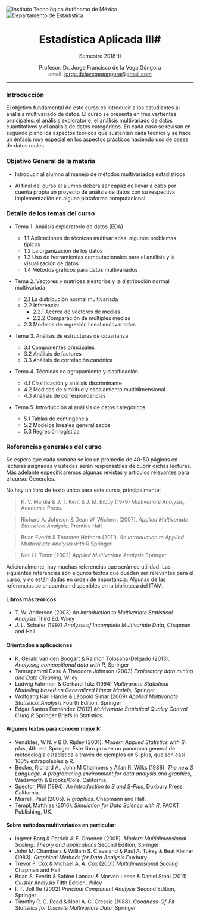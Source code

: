 ![Instituto Tecnológico Autónomo de México](../images/itam.gif)
![Departamento de Estadística](../images/estadistica.gif)

<center>

# Estadística Aplicada III#

Semestre 2018-II 

Profesor: Dr. Jorge Francisco de la Vega Góngora  
email: jorge.delavegagongora@gmail.com  

</center>

----------------

### Introducción

El objetivo fundamental de este curso es introducir a los estudiantes al análisis multivariado de datos. El curso se presenta en tres vertientes principales: el análisis exploratorio, el análisis multivariado de datos cuantitativos y el análisis de datos categóricos. En cada caso se revisan en segundo plano los aspectos teóricos que sustentan cada técnica y se hace un énfasis muy especial en los aspectos prácticos haciendo uso de bases de datos reales. 


### Objetivo General de la materia

- Introducir al alumno al manejo de métodos multivariados estadísticos

- Al final del curso el alumno deberá ser capaz de llevar a cabo por cuenta propia un proyecto de análisis de datos con su respectiva implementación en alguna plataforma computacional.


### Detalle de los temas del curso

-   Tema 1. Análisis exploratorio de datos (EDA)
    - 1.1 Aplicaciones de técnicas multivariadas. algunos problemas típicos
    - 1.2 La organización de los datos
    - 1.3 Uso de herramientas computacionales para el análisis y la visualización de datos
    - 1.4 Métodos gráficos para datos multivariados

-   Tema 2. Vectores y matrices aleatorios y la distribución normal multivariada
    - 2.1 La distribución normal multivariada
    - 2.2 Inferencia:
        - 2.2.1 Acerca de vectores de medias
        - 2.2.2 Comparación de múltiples medias
    - 2.3 Modelos de regresión lineal multivariados

-   Tema 3. Análisis de estructuras de covarianza
     - 3.1 Componentes principales
     - 3.2 Análisis de factores
     - 3.3 Análisis de correlación canónica

-   Tema 4. Técnicas de agrupamiento y clasificación
     - 4.1 Clasificación y análisis discriminante
     - 4.2 Medidas de similitud y escalamiento multidimensional
     - 4.3 Análisis de correspondencias

-   Tema 5. Introducción al análisis de datos categóricos
     - 5.1 Tablas de contingencia
     - 5.2 Modelos lineales generalizados
     - 5.3 Regresión logística


### Referencias generales del curso
Se espera que cada semana se lea un promedio de 40-50 páginas en lecturas asignadas y ustedes serán responsables de cubrir dichas lecturas. Más adelante especificaremos algunas revistas y artículos relevantes para el curso.
Generales.

No hay un libro de texto único para este curso, principalmente:

> K. V. Mardia & J. T. Kent & J. M. Bibby (1979) *Multivariate Analysis*, Academic Press.

> Richard A. Johnson & Dean W. Wichern (2007). *Applied Multivariate Statistical Analysis*, Prentice Hall

> Brian Everitt & Thorsten Hothorn (2011). *An Introduction to Applied Multivariate Analysis with R* Springer

> Neil H. Timm (2002) *Applied Multivariate Analysis* Springer

Adicionalmente, hay muchas referencias que serán de utilidad. Las siguientes referencias son algunos textos que pueden ser relevantes para el curso, y no están dadas en orden de importancia. Algunas de las referencias se encuentran disponibles en la biblioteca del ITAM.

#### Libros más teóricos
- T. W. Anderson (2003) *An introduction to Multivariate Statistical Analysis* Third Ed. Wiley
- J. L. Schafer (1997) *Analysis of Incomplete Multivariate Data*, Chapman and Hall

#### Orientados a aplicaciones
- K. Gerald van den Boogart & Raimon Tolosana-Delgado (2013). *Analyzing compositional data with R*, Springer
- Tamrapamrni Dasu & Theodore Johnson (2003) *Exploratory data mining and Data Cleaning*, Wiley
- Ludwig Fahrmeir & Gerhard Tutz (1994) *Multivariate Statistical Modelling based on Generalized Linear Models*, Springer
- Wolfgang Karl Härdle & Léopold Simar (2009) *Applied Multivariate Statistical Analysis* Fourth Edition, Springer
- Edgar Santos Fernández (2012) *Multivariate Statistical Quality Control Using R* Springer Briefs in Statistics.

#### Algunos textos para conocer mejor R:

- Venables, W.N. y B.D. Ripley (2001). *Modern Applied Statistics with S-plus*, 4th. ed. Springer. Este libro provee un panorama general de metodología estadística a través de ejemplos en S-plus, que son casi 100% extrapolables a R.
- Becker, Richard A., John M Chambers y Allan R. Wilks (1988). *The new S Language. A programming environment for data analysis and graphics*, Wadsworth & Brooks/Cole. California.
- Spector, Phil (1994). *An introduction to S and S-Plus*, Duxbury Press, California.
- Murrell, Paul (2005). *R graphics*. Chapmann and Hall.
- Templ, Matthias (2016). *Simulation for Data Science with R*, PACKT Publishing, UK.

#### Sobre métodos multivariados en particular:
- Ingwer Borg & Patrick J. F. Groenen (2005). *Modern Multidimensional Scaling: Theory and applications* Second Edition, Springer
- John M. Chambers & William S. Cleveland & Paul A. Tukey & Beat Kleiner (1983). *Graphical Methods for Data Analysis* Duxbury
- Trevor F. Cox & Michael A. A. Cox (2001) *Multidimensional Scaling* Chapman and Hall
- Brian S. Everitt & Sabine Landau & Morven Leese & Daniel Stahl (2011) *Cluster Analysis* Fifth Edition, Wiley
- I. T. Jolliffe (2002) *Principal Component Analysis* Second Edition, Springer
- Timothy R. C. Read & Noel A. C. Cressie (1988). *Goodness-Of-Fit Statistics for Discrete Multivariate Data* ,Springer
